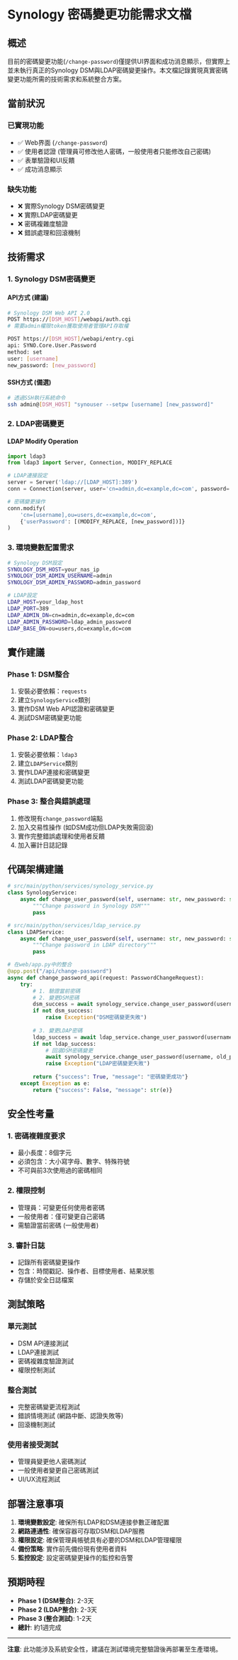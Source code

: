 # Synology 密碼變更功能需求文檔

## 概述

目前的密碼變更功能(`/change-password`)僅提供UI界面和成功消息顯示，但實際上並未執行真正的Synology DSM與LDAP密碼變更操作。本文檔記錄實現真實密碼變更功能所需的技術需求和系統整合方案。

## 當前狀況

### 已實現功能
- ✅ Web界面 (`/change-password`)
- ✅ 使用者認證 (管理員可修改他人密碼，一般使用者只能修改自己密碼)
- ✅ 表單驗證和UI反饋
- ✅ 成功消息顯示

### 缺失功能
- ❌ 實際Synology DSM密碼變更
- ❌ 實際LDAP密碼變更
- ❌ 密碼複雜度驗證
- ❌ 錯誤處理和回滾機制

## 技術需求

### 1. Synology DSM密碼變更

#### API方式 (建議)
```bash
# Synology DSM Web API 2.0
POST https://[DSM_HOST]/webapi/auth.cgi
# 需要admin權限token獲取使用者管理API存取權

POST https://[DSM_HOST]/webapi/entry.cgi
api: SYNO.Core.User.Password
method: set
user: [username]
new_password: [new_password]
```

#### SSH方式 (備選)
```bash
# 透過SSH執行系統命令
ssh admin@[DSM_HOST] "synouser --setpw [username] [new_password]"
```

### 2. LDAP密碼變更

#### LDAP Modify Operation
```python
import ldap3
from ldap3 import Server, Connection, MODIFY_REPLACE

# LDAP連接設定
server = Server('ldap://[LDAP_HOST]:389')
conn = Connection(server, user='cn=admin,dc=example,dc=com', password='admin_pwd')

# 密碼變更操作
conn.modify(
    'cn=[username],ou=users,dc=example,dc=com',
    {'userPassword': [(MODIFY_REPLACE, [new_password])]}
)
```

### 3. 環境變數配置需求

```bash
# Synology DSM設定
SYNOLOGY_DSM_HOST=your_nas_ip
SYNOLOGY_DSM_ADMIN_USERNAME=admin
SYNOLOGY_DSM_ADMIN_PASSWORD=admin_password

# LDAP設定
LDAP_HOST=your_ldap_host
LDAP_PORT=389
LDAP_ADMIN_DN=cn=admin,dc=example,dc=com
LDAP_ADMIN_PASSWORD=ldap_admin_password
LDAP_BASE_DN=ou=users,dc=example,dc=com
```

## 實作建議

### Phase 1: DSM整合
1. 安裝必要依賴：`requests`
2. 建立`SynologyService`類別
3. 實作DSM Web API認證和密碼變更
4. 測試DSM密碼變更功能

### Phase 2: LDAP整合  
1. 安裝必要依賴：`ldap3`
2. 建立`LDAPService`類別
3. 實作LDAP連接和密碼變更
4. 測試LDAP密碼變更功能

### Phase 3: 整合與錯誤處理
1. 修改現有`change_password`端點
2. 加入交易性操作 (如DSM成功但LDAP失敗需回滾)
3. 實作完整錯誤處理和使用者反饋
4. 加入審計日誌記錄

## 代碼架構建議

```python
# src/main/python/services/synology_service.py
class SynologyService:
    async def change_user_password(self, username: str, new_password: str) -> bool:
        """Change password in Synology DSM"""
        pass

# src/main/python/services/ldap_service.py  
class LDAPService:
    async def change_user_password(self, username: str, new_password: str) -> bool:
        """Change password in LDAP directory"""
        pass

# 在web/app.py中的整合
@app.post("/api/change-password")
async def change_password_api(request: PasswordChangeRequest):
    try:
        # 1. 驗證當前密碼
        # 2. 變更DSM密碼
        dsm_success = await synology_service.change_user_password(username, new_password)
        if not dsm_success:
            raise Exception("DSM密碼變更失敗")
        
        # 3. 變更LDAP密碼
        ldap_success = await ldap_service.change_user_password(username, new_password) 
        if not ldap_success:
            # 回滾DSM密碼變更
            await synology_service.change_user_password(username, old_password)
            raise Exception("LDAP密碼變更失敗")
            
        return {"success": True, "message": "密碼變更成功"}
    except Exception as e:
        return {"success": False, "message": str(e)}
```

## 安全性考量

### 1. 密碼複雜度要求
- 最小長度：8個字元
- 必須包含：大小寫字母、數字、特殊符號
- 不可與前3次使用過的密碼相同

### 2. 權限控制
- 管理員：可變更任何使用者密碼
- 一般使用者：僅可變更自己密碼
- 需驗證當前密碼 (一般使用者)

### 3. 審計日誌
- 記錄所有密碼變更操作
- 包含：時間戳記、操作者、目標使用者、結果狀態
- 存儲於安全日誌檔案

## 測試策略

### 單元測試
- DSM API連接測試
- LDAP連接測試  
- 密碼複雜度驗證測試
- 權限控制測試

### 整合測試
- 完整密碼變更流程測試
- 錯誤情境測試 (網路中斷、認證失敗等)
- 回滾機制測試

### 使用者接受測試
- 管理員變更他人密碼測試
- 一般使用者變更自己密碼測試
- UI/UX流程測試

## 部署注意事項

1. **環境變數設定**: 確保所有LDAP和DSM連接參數正確配置
2. **網路連通性**: 確保容器可存取DSM和LDAP服務
3. **權限設定**: 確保管理員帳號具有必要的DSM和LDAP管理權限
4. **備份策略**: 實作前先備份現有使用者資料
5. **監控設定**: 設定密碼變更操作的監控和告警

## 預期時程

- **Phase 1 (DSM整合)**: 2-3天
- **Phase 2 (LDAP整合)**: 2-3天  
- **Phase 3 (整合測試)**: 1-2天
- **總計**: 約1週完成

---

**注意**: 此功能涉及系統安全性，建議在測試環境完整驗證後再部署至生產環境。